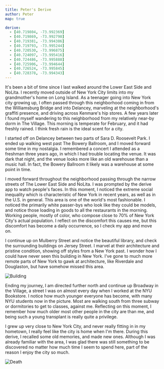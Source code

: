```yaml
---
title: Peter's Derive
author: Peter
map: true

derive:
  - [40.719804, -73.992369]
  - [40.719869, -73.992798]
  - [40.719381, -73.994386]
  - [40.719793, -73.995244]
  - [40.720530, -73.996875]
  - [40.724097, -73.995416]
  - [40.724486, -73.995888]
  - [40.725906, -73.994644]
  - [40.726524, -73.995845]
  - [40.728378, -73.994343]
---
```


It's been a bit of time since I last walked around the Lower East Side and NoLita. I recently moved outside of New York City limits into my grandmother's home on Long Island. As a teenager going into New York city growing up, I often passed through this neighborhood coming in from the Williamsburg Bridge and into Delancey, marveling at the neighborhood's graffiti presence, and driving across Kenmare's hip stores. A few years later I found myself wandering to this neighborhood from my relatively near-by dorm in The Village. This morning is temperate for February, and it had freshly rained. I think fresh rain is the ideal scent for a city.

I started off on Delancey between two parts of Sara D. Roosevelt Park. I ended up walking west past The Bowery Ballroom, and I moved forward some time in my nostalgia. I remembered a concert I attended as a freshman three years ago, in which I had trouble locating the venue. It was dark that night, and the venue looks more like an old warehouse than a music hall. In fact, the Bowery Ballroom it likely was a warehouse at some point in time.

I moved forward throughout the neighborhood passing through the narrow streets of The Lower East Side and NoLita. I was prompted by the derive app to watch people's faces. In this moment, I noticed the extreme social inequality which is characteristic of New York in recent years, as well as in the U.S. in general. This area is one of the world's most fashionable. I noticed the primarily white passer-bys who look like they could be models, and notice those loading in goods to all the restaurants in the morning. Working people, mostly of color, who compose close to 70% of New York City's actual population. I reflect on the discomfort this causes me, but this discomfort has become a daily occurrence, so I check my app and move on.

I continue up on Mulberry Street and notice the beautiful library, and check the surrounding buildings on Jersey Street. I marvel at their architecture and pristine condition, showing off styles from a New York past. I wonder how I could have never seen this building in New York. I've gone to much more remote parts of New York to gawk at architecture, like Riverdale and Douglaston, but have somehow missed this area.

![Building](https://i.imgur.com/O6R4gM7.jpg)

Ending my journey, I am directed further north and continue up Broadway in the Village, a street I was on almost every day when I worked at the NYU Bookstore. I notice how much younger everyone has become, with many NYU students now in the picture. Most are walking south from three subway or dormitories to get to classes, against me. Reflecting on this moment, I remember how much older most other people in the city are than me, and being such a young transplant is really quite a privilege.

I grew up very close to New York City, and never really fitting in in my hometown, I really feel like the city is home when I'm there. During this derive, I recalled some old memories, and made new ones. Although I was already familiar with the area, I was glad there was still something to be discovered no matter how much time I seem to spend here, part of the reason I enjoy the city so much.

![Death](https://scontent.fyxk1-1.fna.fbcdn.net/v/t34.0-12/28308353_1859209067424536_854628490_n.jpg?oh=32489daeb1c50313766105211c9a78bb&oe=5A8E03CB)
